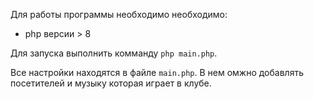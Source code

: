 Для работы программы необходимо необходимо:
- php версии > 8

Для запуска выполнить комманду `php main.php`.

Все настройки находятся в файле `main.php`. В нем омжно добавлять посетителей и музыку которая играет в клубе.